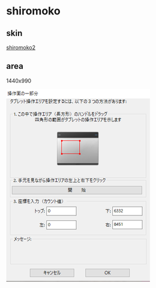 # shiromoko

## skin

[shiromoko2](./skin/shiromoko2.osk)

## area

1440x990

![area](/tablet/area.png)
